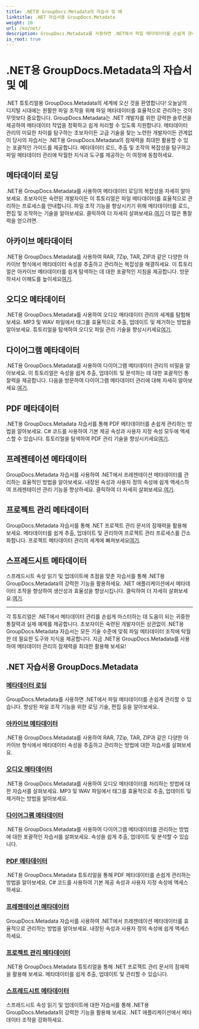 ```yaml
---
title: .NET용 GroupDocs.Metadata의 자습서 및 예
linktitle: .NET 자습서용 GroupDocs.Metadata
weight: 10
url: /ko/net/
description: GroupDocs.Metadata를 사용하면 .NET에서 파일 메타데이터를 손쉽게 관리할 수 있습니다. 향상된 파일 조작 기능을 위한 로딩 기술, 편집 등을 알아보세요.
is_root: true
---
```


# .NET용 GroupDocs.Metadata의 자습서 및 예

.NET 튜토리얼용 GroupDocs.Metadata의 세계에 오신 것을 환영합니다! 오늘날의 디지털 시대에는 원활한 파일 조작을 위해 파일 메타데이터를 효율적으로 관리하는 것이 무엇보다 중요합니다. GroupDocs.Metadata는 .NET 개발자를 위한 강력한 솔루션을 제공하여 메타데이터 작업을 정확하고 쉽게 처리할 수 있도록 지원합니다. 메타데이터 관리의 미묘한 차이를 탐구하는 초보자이든 고급 기술을 찾는 노련한 개발자이든 관계없이 당사의 자습서는 .NET용 GroupDocs.Metadata의 잠재력을 최대한 활용할 수 있는 포괄적인 가이드를 제공합니다. 메타데이터 로드, 추출 및 조작의 복잡성을 탐구하고 파일 메타데이터 관리에 탁월한 지식과 도구를 제공하는 이 여정에 동참하세요.

## 메타데이터 로딩  
.NET용 GroupDocs.Metadata를 사용하여 메타데이터 로딩의 복잡성을 자세히 알아보세요. 초보자이든 숙련된 개발자이든 이 튜토리얼은 파일 메타데이터를 효율적으로 관리하는 프로세스를 안내합니다. 파일 조작 기능을 향상시키기 위해 메타데이터를 로드, 편집 및 조작하는 기술을 알아보세요. 클릭하여 더 자세히 살펴보세요.[여기](./metadata-loading/) 더 많은 통찰력을 얻으려면.

## 아카이브 메타데이터  
 .NET용 GroupDocs.Metadata를 사용하여 RAR, 7Zip, TAR, ZIP과 같은 다양한 아카이브 형식에서 메타데이터 속성을 추출하고 관리하는 복잡성을 해결하세요. 이 튜토리얼은 아카이브 메타데이터를 쉽게 탐색하는 데 대한 포괄적인 지침을 제공합니다. 방문하셔서 이해도를 높이세요[여기](./archive-metadata/).

## 오디오 메타데이터  
 .NET용 GroupDocs.Metadata를 사용하여 오디오 메타데이터 관리의 세계를 탐험해보세요. MP3 및 WAV 파일에서 태그를 효율적으로 추출, 업데이트 및 제거하는 방법을 알아보세요. 튜토리얼을 탐색하여 오디오 파일 관리 기술을 향상시키세요[여기](./audio-metadata/).

## 다이어그램 메타데이터  
.NET용 GroupDocs.Metadata를 사용하여 다이어그램 메타데이터 관리의 비밀을 알아보세요. 이 튜토리얼은 속성을 쉽게 추출, 업데이트 및 분석하는 데 대한 포괄적인 통찰력을 제공합니다. 다음을 방문하여 다이어그램 메타데이터 관리에 대해 자세히 알아보세요.[여기](./diagram-metadata/).

## PDF 메타데이터  
 .NET용 GroupDocs.Metadata 자습서를 통해 PDF 메타데이터를 손쉽게 관리하는 방법을 알아보세요. C# 코드를 사용하여 기본 제공 속성과 사용자 지정 속성 모두에 액세스할 수 있습니다. 튜토리얼을 탐색하여 PDF 관리 기술을 향상시키세요[여기](./pdf-metadata/).

## 프레젠테이션 메타데이터  
 GroupDocs.Metadata 자습서를 사용하여 .NET에서 프레젠테이션 메타데이터를 관리하는 효율적인 방법을 알아보세요. 내장된 속성과 사용자 정의 속성에 쉽게 액세스하여 프레젠테이션 관리 기능을 향상하세요. 클릭하여 더 자세히 살펴보세요.[여기](./presentation-metadata/).

## 프로젝트 관리 메타데이터  
 GroupDocs.Metadata 자습서를 통해 .NET 프로젝트 관리 문서의 잠재력을 활용해 보세요. 메타데이터를 쉽게 추출, 업데이트 및 관리하여 프로젝트 관리 프로세스를 간소화합니다. 프로젝트 메타데이터 관리의 세계에 빠져보세요[여기](./project-management-metadata/).

## 스프레드시트 메타데이터  
스프레드시트 속성 읽기 및 업데이트에 초점을 맞춘 자습서를 통해 .NET용 GroupDocs.Metadata의 강력한 기능을 활용하세요. .NET 애플리케이션에서 메타데이터 조작을 향상하여 생산성과 효율성을 향상시킵니다. 클릭하여 더 자세히 살펴보세요.[여기](./spreadsheet-metadata/).

----
각 튜토리얼은 .NET에서 메타데이터 관리를 손쉽게 마스터하는 데 도움이 되는 귀중한 통찰력과 실제 예제를 제공합니다. 초보자이든 숙련된 개발자이든 상관없이 .NET용 GroupDocs.Metadata 자습서는 모든 기술 수준에 맞춰 파일 메타데이터 조작에 탁월한 데 필요한 도구와 지식을 제공합니다. 지금 .NET용 GroupDocs.Metadata를 사용하여 메타데이터 관리의 잠재력을 최대한 활용해 보세요! 

## .NET 자습서용 GroupDocs.Metadata
### [메타데이터 로딩](./metadata-loading/)
GroupDocs.Metadata를 사용하면 .NET에서 파일 메타데이터를 손쉽게 관리할 수 있습니다. 향상된 파일 조작 기능을 위한 로딩 기술, 편집 등을 알아보세요.
### [아카이브 메타데이터](./archive-metadata/)
.NET용 GroupDocs.Metadata를 사용하여 RAR, 7Zip, TAR, ZIP과 같은 다양한 아카이브 형식에서 메타데이터 속성을 추출하고 관리하는 방법에 대한 자습서를 살펴보세요.
### [오디오 메타데이터](./audio-metadata/)
.NET용 GroupDocs.Metadata를 사용하여 오디오 메타데이터를 처리하는 방법에 대한 자습서를 살펴보세요. MP3 및 WAV 파일에서 태그를 효율적으로 추출, 업데이트 및 제거하는 방법을 알아보세요.
### [다이어그램 메타데이터](./diagram-metadata/)
.NET용 GroupDocs.Metadata를 사용하여 다이어그램 메타데이터를 관리하는 방법에 대한 포괄적인 자습서를 살펴보세요. 속성을 쉽게 추출, 업데이트 및 분석할 수 있습니다.
### [PDF 메타데이터](./pdf-metadata/)
.NET용 GroupDocs.Metadata 튜토리얼을 통해 PDF 메타데이터를 손쉽게 관리하는 방법을 알아보세요. C# 코드를 사용하여 기본 제공 속성과 사용자 지정 속성에 액세스하세요.
### [프레젠테이션 메타데이터](./presentation-metadata/)
GroupDocs.Metadata 자습서를 사용하여 .NET에서 프레젠테이션 메타데이터를 효율적으로 관리하는 방법을 알아보세요. 내장된 속성과 사용자 정의 속성에 쉽게 액세스하세요.
### [프로젝트 관리 메타데이터](./project-management-metadata/)
.NET용 GroupDocs.Metadata 튜토리얼을 통해 .NET 프로젝트 관리 문서의 잠재력을 활용해 보세요. 메타데이터를 쉽게 추출, 업데이트 및 관리할 수 있습니다.
### [스프레드시트 메타데이터](./spreadsheet-metadata/)
스프레드시트 속성 읽기 및 업데이트에 대한 자습서를 통해 .NET용 GroupDocs.Metadata의 강력한 기능을 활용해 보세요. .NET 애플리케이션에서 메타데이터 조작을 강화하세요.